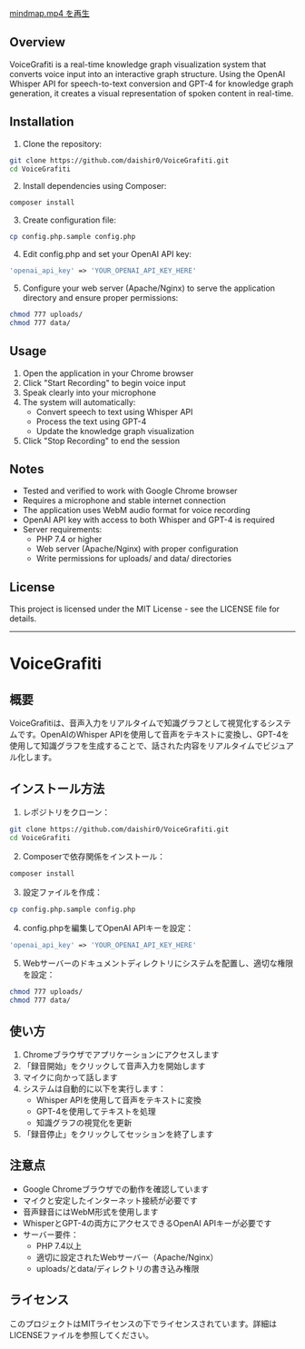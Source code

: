 [mindmap.mp4 を再生](mindmap.mp4)

## Overview
VoiceGrafiti is a real-time knowledge graph visualization system that converts voice input into an interactive graph structure. Using the OpenAI Whisper API for speech-to-text conversion and GPT-4 for knowledge graph generation, it creates a visual representation of spoken content in real-time.

## Installation

1. Clone the repository:
```bash
git clone https://github.com/daishir0/VoiceGrafiti.git
cd VoiceGrafiti
```

2. Install dependencies using Composer:
```bash
composer install
```

3. Create configuration file:
```bash
cp config.php.sample config.php
```

4. Edit config.php and set your OpenAI API key:
```php
'openai_api_key' => 'YOUR_OPENAI_API_KEY_HERE'
```

5. Configure your web server (Apache/Nginx) to serve the application directory and ensure proper permissions:
```bash
chmod 777 uploads/
chmod 777 data/
```

## Usage

1. Open the application in your Chrome browser
2. Click "Start Recording" to begin voice input
3. Speak clearly into your microphone
4. The system will automatically:
   - Convert speech to text using Whisper API
   - Process the text using GPT-4
   - Update the knowledge graph visualization
5. Click "Stop Recording" to end the session

## Notes

- Tested and verified to work with Google Chrome browser
- Requires a microphone and stable internet connection
- The application uses WebM audio format for voice recording
- OpenAI API key with access to both Whisper and GPT-4 is required
- Server requirements:
  - PHP 7.4 or higher
  - Web server (Apache/Nginx) with proper configuration
  - Write permissions for uploads/ and data/ directories

## License
This project is licensed under the MIT License - see the LICENSE file for details.

---

# VoiceGrafiti

## 概要
VoiceGrafitiは、音声入力をリアルタイムで知識グラフとして視覚化するシステムです。OpenAIのWhisper APIを使用して音声をテキストに変換し、GPT-4を使用して知識グラフを生成することで、話された内容をリアルタイムでビジュアル化します。

## インストール方法

1. レポジトリをクローン：
```bash
git clone https://github.com/daishir0/VoiceGrafiti.git
cd VoiceGrafiti
```

2. Composerで依存関係をインストール：
```bash
composer install
```

3. 設定ファイルを作成：
```bash
cp config.php.sample config.php
```

4. config.phpを編集してOpenAI APIキーを設定：
```php
'openai_api_key' => 'YOUR_OPENAI_API_KEY_HERE'
```

5. Webサーバーのドキュメントディレクトリにシステムを配置し、適切な権限を設定：
```bash
chmod 777 uploads/
chmod 777 data/
```

## 使い方

1. Chromeブラウザでアプリケーションにアクセスします
2. 「録音開始」をクリックして音声入力を開始します
3. マイクに向かって話します
4. システムは自動的に以下を実行します：
   - Whisper APIを使用して音声をテキストに変換
   - GPT-4を使用してテキストを処理
   - 知識グラフの視覚化を更新
5. 「録音停止」をクリックしてセッションを終了します

## 注意点

- Google Chromeブラウザでの動作を確認しています
- マイクと安定したインターネット接続が必要です
- 音声録音にはWebM形式を使用します
- WhisperとGPT-4の両方にアクセスできるOpenAI APIキーが必要です
- サーバー要件：
  - PHP 7.4以上
  - 適切に設定されたWebサーバー（Apache/Nginx）
  - uploads/とdata/ディレクトリの書き込み権限

## ライセンス
このプロジェクトはMITライセンスの下でライセンスされています。詳細はLICENSEファイルを参照してください。
